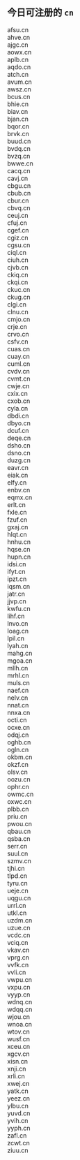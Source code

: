 
## 今日可注册的 `cn`
>
afsu.cn   
ahve.cn   
ajgc.cn   
aowx.cn   
aplb.cn   
aqdo.cn   
atch.cn   
avum.cn   
awsz.cn   
bcus.cn   
bhie.cn   
biav.cn   
bjan.cn   
bqor.cn   
brvk.cn   
buud.cn   
bvdq.cn   
bvzq.cn   
bwwe.cn   
cacq.cn   
cavj.cn   
cbgu.cn   
cbub.cn   
cbur.cn   
cbvq.cn   
ceuj.cn   
cfuj.cn   
cgef.cn   
cgiz.cn   
cgsu.cn   
ciql.cn   
ciuh.cn   
cjvb.cn   
ckiq.cn   
ckqi.cn   
ckuc.cn   
ckug.cn   
clgi.cn   
clnu.cn   
cmjo.cn   
crje.cn   
crvo.cn   
csfv.cn   
cuas.cn   
cuay.cn   
cuml.cn   
cvdv.cn   
cvmt.cn   
cwje.cn   
cxix.cn   
cxob.cn   
cyla.cn   
dbdi.cn   
dbyo.cn   
dcuf.cn   
deqe.cn   
dsho.cn   
dsno.cn   
duzg.cn   
eavr.cn   
eiak.cn   
elfy.cn   
enbv.cn   
eqmx.cn   
erlt.cn   
fxle.cn   
fzuf.cn   
gxaj.cn   
hlqt.cn   
hnhu.cn   
hqse.cn   
hupn.cn   
idsi.cn   
ifyt.cn   
ipzt.cn   
iqsm.cn   
jatr.cn   
jjvp.cn   
kwfu.cn   
lihf.cn   
lnvo.cn   
loag.cn   
lpil.cn   
lyah.cn   
mahg.cn   
mgoa.cn   
mllh.cn   
mrhl.cn   
muls.cn   
naef.cn   
nelv.cn   
nnat.cn   
nnxa.cn   
octi.cn   
ocxe.cn   
odqj.cn   
oghb.cn   
ogln.cn   
okbm.cn   
okzf.cn   
olsv.cn   
oozu.cn   
ophr.cn   
owmc.cn   
oxwc.cn   
plbb.cn   
priu.cn   
pwou.cn   
qbau.cn   
qsba.cn   
serr.cn   
suul.cn   
szmv.cn   
tjhi.cn   
tlpd.cn   
tyru.cn   
ueje.cn   
uqgu.cn   
urrl.cn   
utkl.cn   
uzdm.cn   
uzue.cn   
vcdc.cn   
vciq.cn   
vkav.cn   
vprg.cn   
vvfk.cn   
vvli.cn   
vwpu.cn   
vxpu.cn   
vyyp.cn   
wdnq.cn   
wdqq.cn   
wjou.cn   
wnoa.cn   
wtov.cn   
wusf.cn   
xceu.cn   
xgcv.cn   
xisn.cn   
xnji.cn   
xrli.cn   
xwej.cn   
yatk.cn   
yeez.cn   
ylbu.cn   
yuvd.cn   
yvih.cn   
yyph.cn   
zafl.cn   
zcwt.cn   
ziuu.cn   

